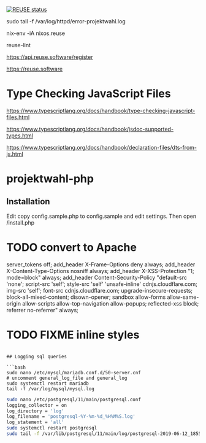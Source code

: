 <!--
SPDX-FileCopyrightText: 2020 Moritz Hedtke <Moritz.Hedtke@t-online.de>
SPDX-License-Identifier: AGPL-3.0-or-later

Diese Software kann eine Projektwahl verwalten, wie sie beispielsweise für eine Projektwoche benötigt wird. 
Copyright (C) 2020 Moritz Hedtke <Moritz.Hedtke@t-online.de>

This program is free software: you can redistribute it and/or modify
it under the terms of the GNU Affero General Public License as published
by the Free Software Foundation, either version 3 of the License, or
(at your option) any later version.

This program is distributed in the hope that it will be useful,
but WITHOUT ANY WARRANTY; without even the implied warranty of
MERCHANTABILITY or FITNESS FOR A PARTICULAR PURPOSE.  See the
GNU Affero General Public License for more details.

You should have received a copy of the GNU Affero General Public License
along with this program.  If not, see <https://www.gnu.org/licenses/>.
-->

[![REUSE status](https://api.reuse.software/badge/github.com/mohe2015/projektwahl-php)](https://api.reuse.software/info/github.com/mohe2015/projektwahl-php)

sudo tail -f /var/log/httpd/error-projektwahl.log

nix-env -iA nixos.reuse

reuse-lint

https://api.reuse.software/register

https://reuse.software

# Type Checking JavaScript Files

https://www.typescriptlang.org/docs/handbook/type-checking-javascript-files.html

https://www.typescriptlang.org/docs/handbook/jsdoc-supported-types.html

https://www.typescriptlang.org/docs/handbook/declaration-files/dts-from-js.html

#   projektwahl-php

## Installation

Edit copy config.sample.php to config.sample and edit settings. Then open /install.php

# TODO convert to Apache

server_tokens off;
add_header X-Frame-Options deny always;
add_header X-Content-Type-Options nosniff always;
add_header X-XSS-Protection "1; mode=block" always;
add_header Content-Security-Policy "default-src 'none'; script-src 'self'; style-src 'self' 'unsafe-inline' cdnjs.cloudflare.com; img-src 'self'; font-src cdnjs.cloudflare.com; upgrade-insecure-requests; block-all-mixed-content; disown-opener; sandbox allow-forms allow-same-origin allow-scripts allow-top-navigation allow-popups; reflected-xss block; referrer no-referrer" always;
# TODO FIXME inline styles
```

## Logging sql queries

```bash
sudo nano /etc/mysql/mariadb.conf.d/50-server.cnf
# uncomment general_log_file and general_log
sudo systemctl restart mariadb
tail -f /var/log/mysql/mysql.log
```

```bash
sudo nano /etc/postgresql/11/main/postgresql.conf
logging_collector = on
log_directory = 'log'
log_filename = 'postgresql-%Y-%m-%d_%H%M%S.log'
log_statement = 'all'
sudo systemctl restart postgresql
sudo tail -f /var/lib/postgresql/11/main/log/postgresql-2019-06-12_185549.log
```
